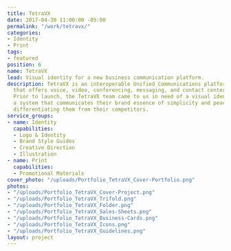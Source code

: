 ```yaml
---
title: TetraVX
date: 2017-04-30 11:00:00 -05:00
permalink: "/work/tetravx/"
categories:
- Identity
- Print
tags:
- featured
position: 6
name: TetraVX
lead: Visual identity for a new business communication platform.
description: TetraVX is an interoperable Unified Communications platform for businesses
  that offers voice, video, conferencing, messaging, and contact center capabilities.
  Prior to launch, the TetraVX team came to us in need of a visual identity. We designed
  a system that communicates their brand essence of simplicity and peace-of-mind while
  differentiating them from their competitors.
service_groups:
- name: Identity
  capabilities:
  - Logo & Identity
  - Brand Style Guides
  - Creative Direction
  - Illustration
- name: Print
  capabilities:
  - Promotional Materials
cover_photo: "/uploads/Portfolio_TetraVX_Cover-Portfolio.png"
photos:
- "/uploads/Portfolio_TetraVX_Cover-Project.png"
- "/uploads/Portfolio_TetraVX_Trifold.png"
- "/uploads/Portfolio_TetraVX_Folder.png"
- "/uploads/Portfolio_TetraVX_Sales-Sheets.png"
- "/uploads/Portfolio_TetraVX_Business-Cards.png"
- "/uploads/Portfolio_TetraVX_Icons.png"
- "/uploads/Portfolio_TetraVX_Guidelines.png"
layout: project
---
```


